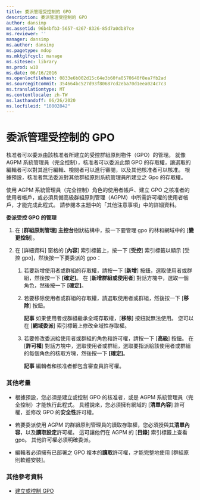 ```yaml
---
title: 委派管理受控制的 GPO
description: 委派管理受控制的 GPO
author: dansimp
ms.assetid: 96b4bfb3-5657-4267-8326-85d7a0db87ce
ms.reviewer: ''
manager: dansimp
ms.author: dansimp
ms.pagetype: mdop
ms.mktglfcycl: manage
ms.sitesec: library
ms.prod: w10
ms.date: 06/16/2016
ms.openlocfilehash: 0833e6b002d15c64e3b60fa0570640f8ea7fb2ad
ms.sourcegitcommit: 354664bc527d93f80687cd2eba70d1eea024c7c3
ms.translationtype: MT
ms.contentlocale: zh-TW
ms.lasthandoff: 06/26/2020
ms.locfileid: "10802842"
---
```

# 委派管理受控制的 GPO


核准者可以委派由該核准者所建立的受控群組原則物件（GPO）的管理。 就像 AGPM 系統管理員（完全控制），核准者可以委派此類 GPO 的存取權，讓選取的編輯者可以對其進行編輯、檢閱者可以進行審閱，以及其他核准者可以核准。 根據預設，核准者無法委派對其他群組原則系統管理員所建立之 Gpo 的存取權。

使用 AGPM 系統管理員（完全控制）角色的使用者帳戶、建立 GPO 之核准者的使用者帳戶，或必須具備高級群組原則管理（AGPM）中所需許可權的使用者帳戶，才能完成此程式。 請參閱本主題中的「其他注意事項」中的詳細資料。

**委派受控 GPO 的管理**

1.  在 [**群組原則管理] 主控台**樹狀結構中，按一下要管理 gpo 的林和網域中的 [**變更控制**]。

2.  在 [詳細資料] 窗格的 [**內容**] 索引標籤上，按一下 [**受控**] 索引標籤以顯示 [受控 gpo]，然後按一下要委派的 gpo：

    1.  若要新增使用者或群組的存取權，請按一下 [**新增**] 按鈕，選取使用者或群組，然後按一下 **[確定]**。 在 [**新增群組或使用者**] 對話方塊中，選取一個角色，然後按一下 **[確定]**。

    2.  若要移除使用者或群組的存取權，請選取使用者或群組，然後按一下 [**移除**] 按鈕。

        **記事** 如果使用者或群組繼承全域存取權，[**移除**] 按鈕就無法使用。 您可以在 [**網域委派**] 索引標籤上修改全域性存取權。

         

    3.  若要修改委派給使用者或群組的角色和許可權，請按一下 [**高級**] 按鈕。 在 [**許可權**] 對話方塊中，選取使用者或群組，選取要指派給該使用者或群組的每個角色的核取方塊，然後按一下 **[確定]**。

        **記事** 編輯者和核准者都包含審查員許可權。

         

### 其他考量

-   根據預設，您必須是建立或控制 GPO 的核准者，或是 AGPM 系統管理員（完全控制）才能執行此程式。 具體說來，您必須擁有網域的 [**清單內容**] 許可權，並修改 GPO 的**安全性**許可權。

-   若要委派使用 AGPM 的群組原則管理員的讀取存取權，您必須授與其**清單內容**，以及**讀取設定**許可權。 這可讓他們在 AGPM 的 [**目錄**] 索引標籤上查看 gpo。 其他許可權必須明確委派。

-   編輯者必須擁有已部署之 GPO 複本的**讀取**許可權，才能完整地使用 [群組原則軟體安裝]。

### 其他參考資料

-   [建立或控制 GPO](creating-or-controlling-a-gpo-agpm40-app.md)

 

 





